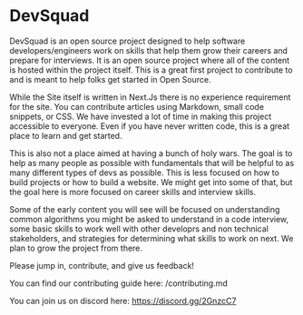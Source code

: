 # DevSquad
 DevSquad is an open source project designed to help software developers/engineers work on skills that help them grow their careers and prepare for interviews. It is an open source project where all of the content is hosted within the project itself. This is a great first project to contribute to and is meant to help folks get started in Open Source.

 While the Site itself is written in Next.Js there is no experience requirement for the site. You can contribute articles using Markdown, small code snippets, or CSS. We have invested a lot of time in making this project accessible to everyone. Even if you have never written code, this is a great place to learn and get started.

 This is also not a place aimed at having a bunch of holy wars. The goal is to help as many people as possible with fundamentals that will be helpful to as many different types of devs as possible. This is less focused on how to build projects or how to build a website. We might get into some of that, but the goal here is more focused on career skills and interview skills. 

 Some of the early content you will see will be focused on understanding common algorithms you might be asked to understand in a code interview, some basic skills to work well with other developrs and non technical stakeholders, and strategies for determining what skills to work on next. We plan to grow the project from there.

 Please jump in, contribute, and give us feedback!

 You can find our contributing guide here: /contributing.md

 You can join us on discord here: https://discord.gg/2GnzcC7
